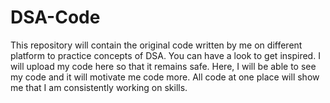 # DSA-Code
This repository will contain the original code written by me on different platform to practice concepts of DSA. 
You can have a look to get inspired.
I will upload my code here so that it remains safe.
Here, I will be able to see my code and it will motivate me code more.
All code at one place will show me that I am consistently working on skills.
